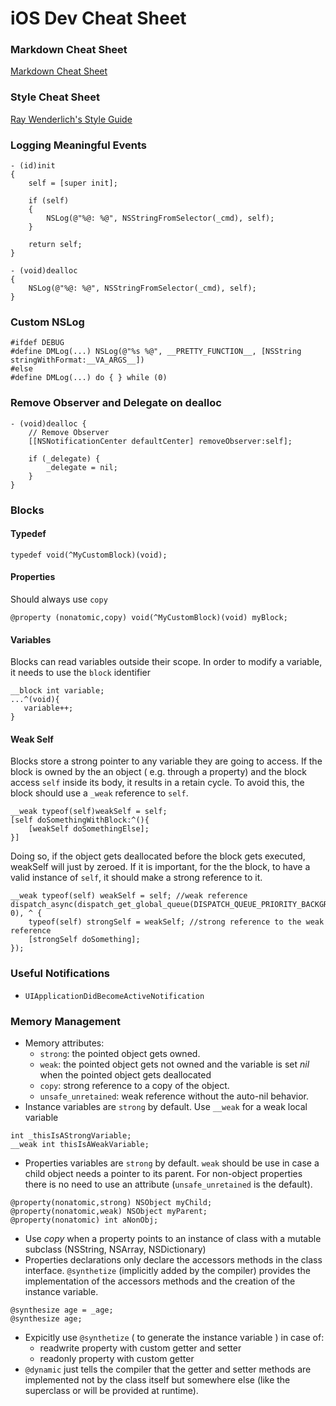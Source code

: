 # iOS Dev Cheat Sheet
### Markdown Cheat Sheet
[Markdown Cheat Sheet](https://github.com/adam-p/markdown-here/wiki/Markdown-Cheatsheet)

### Style Cheat Sheet
[Ray Wenderlich's Style Guide](https://github.com/raywenderlich/objective-c-style-guide)

### Logging Meaningful Events

```objC
- (id)init
{
    self = [super init];
 
    if (self)
    {
        NSLog(@"%@: %@", NSStringFromSelector(_cmd), self);
    }
 
    return self;
}
 
- (void)dealloc
{
    NSLog(@"%@: %@", NSStringFromSelector(_cmd), self);
}
```

### Custom NSLog

```objC
#ifdef DEBUG
#define DMLog(...) NSLog(@"%s %@", __PRETTY_FUNCTION__, [NSString stringWithFormat:__VA_ARGS__])
#else
#define DMLog(...) do { } while (0)
```

### Remove Observer and Delegate on dealloc
```objC
- (void)dealloc {
    // Remove Observer
    [[NSNotificationCenter defaultCenter] removeObserver:self];
 
    if (_delegate) {
        _delegate = nil;
    }
}
```
### Blocks
#### Typedef
```objC
typedef void(^MyCustomBlock)(void);
```

#### Properties
Should always use `copy`
```objC
@property (nonatomic,copy) void(^MyCustomBlock)(void) myBlock;
```
#### Variables 
Blocks can read variables outside their scope. 
In order to modify a variable, it needs to use the `block` identifier
```objC
__block int variable;
...^(void){
   variable++;
}
```
#### Weak Self
Blocks store a strong pointer to any variable they are going to access. If the block is owned by the an object ( e.g. through a property) and the block access `self` inside its body, it results in a retain cycle.
To avoid this, the block should use a `_weak` reference to `self`.
```objC
__weak typeof(self)weakSelf = self;
[self doSomethingWithBlock:^(){
    [weakSelf doSomethingElse];
}]
```
Doing so, if the object gets deallocated before the block gets executed, weakSelf will just by zeroed. 
If it is important, for the the block, to have a valid instance of `self`, it should make a strong reference to it.
```objC
__weak typeof(self) weakSelf = self; //weak reference
dispatch_async(dispatch_get_global_queue(DISPATCH_QUEUE_PRIORITY_BACKGROUND, 0), ^ {
    typeof(self) strongSelf = weakSelf; //strong reference to the weak reference
    [strongSelf doSomething];
});
```
### Useful Notifications
* `UIApplicationDidBecomeActiveNotification` 

### Memory Management
* Memory attributes:
    * `strong`: the pointed object gets owned.
    * `weak`: the pointed object gets not owned and the variable is set *nil* when the pointed object gets deallocated
    * `copy`: strong reference to a copy of the object.
    * `unsafe_unretained`: weak reference without the auto-nil behavior.
* Instance variables are `strong` by default. Use `__weak` for a weak local variable
```objC
int _thisIsAStrongVariable;
__weak int thisIsAWeakVariable;
```
* Properties variables are `strong` by default. `weak` should be use in case a child object needs a pointer to its parent. For non-object properties there is no need to use an attribute (`unsafe_unretained` is the default). 
```objC
@property(nonatomic,strong) NSObject myChild;
@property(nonatomic,weak) NSObject myParent;
@property(nonatomic) int aNonObj;
```
* Use *copy* when a property points to an instance of class with a mutable subclass (NSString, NSArray, NSDictionary)
* Properties declarations only declare the accessors methods in the class interface. `@synthetize` (implicitly added by the compiler) provides the implementation of the accessors methods and the creation of the instance variable.
```objC
@synthesize age = _age;
@synthesize age;
```
* Expicitly use `@synthetize` ( to generate the instance variable ) in case of:
    * readwrite property with custom getter and setter
    * readonly property with custom getter
* `@dynamic` just tells the compiler that the getter and setter methods are implemented not by the class itself but somewhere else (like the superclass or will be provided at runtime). 
